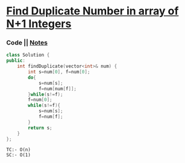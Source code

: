 # [Find Duplicate Number in array of N+1 Integers](https://leetcode.com/problems/find-the-duplicate-number/)

### Code || [Notes](https://drive.google.com/file/d/1AQGezAB0lMLEOrE6bJwHYRc6k7ctLqGG/view?usp=sharing)
``` .cpp
class Solution {
public:
    int findDuplicate(vector<int>& num) {
        int s=num[0], f=num[0];
        do{
            s=num[s];
            f=num[num[f]];
        }while(s!=f);
        f=num[0];
        while(s!=f){
            s=num[s];
            f=num[f];
        }
        return s;
    }
};
```

```
TC:- O(n)
SC:- O(1)
```
